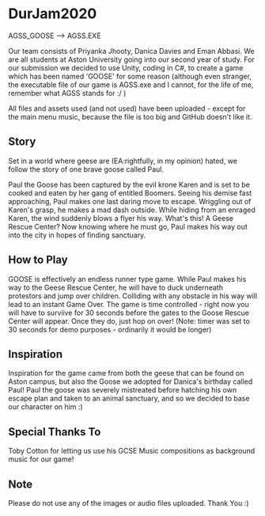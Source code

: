 # DurJam2020

AGSS_GOOSE --> AGSS.EXE

Our team consists of Priyanka Jhooty, Danica Davies and Eman Abbasi. We are all students at Aston University going into our second year of study. For our submission we decided to use Unity, coding in C#, to create a game which has been named 'GOOSE' for some reason (although even stranger, the executable file of our game is AGSS.exe and I cannot, for the life of me, remember what AGSS stands for :/ )

All files and assets used (and not used) have been uploaded - except for the main menu music, because the file is too big and GitHub doesn't like it.

## Story

Set in a world where geese are (EA:rightfully, in my opinion) hated, we follow the story of one brave goose called Paul.

Paul the Goose has been captured by the evil krone Karen and is set to be cooked and eaten by her gang of entitled Boomers. Seeing his demise fast approaching, Paul makes one last daring move to escape. Wriggling out of Karen's grasp, he makes a mad dash outside. While hiding from an enraged Karen, the wind suddenly blows a flyer his way. What's this! A Geese Rescue Center? Now knowing where he must go, Paul makes his way out into the city in hopes of finding sanctuary.

## How to Play

GOOSE is effectively an endless runner type game. While Paul makes his way to the Geese Rescue Center, he will have to duck underneath protestors and jump over children. Colliding with any obstacle in his way will lead to an instant Game Over. The game is time controlled - right now you will have to surviive for 30 seconds before the gates to the Goose Rescue Center will appear. Once they do, just hop on over! (Note: timer was set to 30 seconds for demo purposes - ordinarily it would be longer)

## Inspiration

Inspiration for the game came from both the geese that can be found on Aston campus, but also the Goose we adopted for Danica's birthday called Paul! Paul the goose was severely mistreated before hatching his own escape plan and taken to an animal sanctuary, and so we decided to base our character on him :)

## Special Thanks To

Toby Cotton for letting us use his GCSE Music compositions as background music for our game!

## Note

Please do not use any of the images or audio files uploaded. Thank You :)
